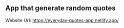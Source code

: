 App that generate random quotes
--------------------------------
Website Url: https://everyday-quotes-app.netlify.app/
